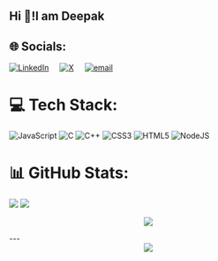 ## Hi 👋!I am Deepak

## 🌐 Socials:
[![LinkedIn](https://img.shields.io/badge/LinkedIn-%230077B5.svg?logo=linkedin&logoColor=white)](https://linkedin.com/in/deepak-c-5a6969251) &nbsp;&nbsp;&nbsp; [![X](https://img.shields.io/badge/X-black.svg?logo=X&logoColor=white)](https://x.com/heydeepakc) &nbsp;&nbsp;&nbsp; [![email](https://img.shields.io/badge/Email-D14836?logo=gmail&logoColor=white)](mailto:deepakchoudhary3365@gmail.com) 

# 💻 Tech Stack:
![JavaScript](https://img.shields.io/badge/javascript-%23323330.svg?style=for-the-badge&logo=javascript&logoColor=%23F7DF1E) ![C](https://img.shields.io/badge/c-%2300599C.svg?style=for-the-badge&logo=c&logoColor=white) ![C++](https://img.shields.io/badge/c++-%2300599C.svg?style=for-the-badge&logo=c%2B%2B&logoColor=white) ![CSS3](https://img.shields.io/badge/css3-%231572B6.svg?style=for-the-badge&logo=css3&logoColor=white) ![HTML5](https://img.shields.io/badge/html5-%23E34F26.svg?style=for-the-badge&logo=html5&logoColor=white) ![NodeJS](https://img.shields.io/badge/node.js-6DA55F?style=for-the-badge&logo=node.js&logoColor=white)
# 📊 GitHub Stats:
![](https://github-readme-stats.vercel.app/api?username=whynotdeep7&theme=highcontrast&hide_border=false&include_all_commits=false&count_private=false)
![](https://nirzak-streak-stats.vercel.app/?user=whynotdeep7&theme=highcontrast&hide_border=false)<br/>
<p align="center">
  <img src="https://github-readme-stats.vercel.app/api/top-langs/?username=whynotdeep7&theme=highcontrast&hide_border=false&include_all_commits=false&count_private=false&layout=compact" />
</p>
---
<div align="center">
  <img src="https://profile-counter.glitch.me/whynotdeep7/count.svg?"  />
</div>

###

